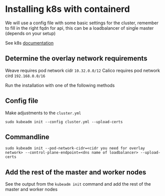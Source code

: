 # Installing k8s with containerd
We will use a config file with some basic settings for the cluster, remember to fill in the right
fqdn for api, this can be a loadbalancer of single master (depends on your setup)

See k8s [documentation](https://kubernetes.io/docs/setup/production-environment/tools/kubeadm/create-cluster-kubeadm/#initializing-your-control-plane-node)


## Determine the overlay network requirements
Weave requires pod network cidr ```10.32.0.0/12```
Calico requires pod network cird ```192.168.0.0/16```


Run the installation with one of the following methods


## Config file
Make adjustments to the ```cluster.yml```
```
sudo kubeadm init --config cluster.yml --upload-certs
```

## Commandline

```
sudo kubeadm init --pod-network-cidr=<cidr you need for overlay network> --control-plane-endpoint=<dns name of loadbalancer> --upload-certs
```

## Add the rest of the master and worker nodes
See the output from the ```kubeadm init``` command and add the rest of the master and worker nodes
